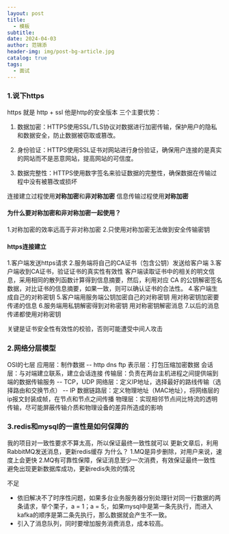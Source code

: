 ```yaml
---
layout: post
title:
  - 模板
subtitle: 
date: 2024-04-03
author: 范锦添
header-img: img/post-bg-article.jpg
catalog: true
tags:
  - 面试
---
```

### 1.说下https
https 就是 http + ssl
他是http的安全版本
三个主要优势：
1. 数据加密：HTTPS使用SSL/TLS协议对数据进行加密传输，保护用户的隐私和数据安全，防止数据被窃取或篡改。
    
2. 身份验证：HTTPS使用SSL证书对网站进行身份验证，确保用户连接的是真实的网站而不是恶意网站，提高网站的可信度。
    
3. 数据完整性：HTTPS使用数字签名来验证数据的完整性，确保数据在传输过程中没有被篡改或损坏

连接建立过程使用**对称加密**和**非对称加密**
信息传输过程使用**对称加密**
#### 为什么要对称加密和非对称加密一起使用？
1.对称加密的效率远高于非对称加密
2.只使用对称加密无法做到安全传输密钥

#### https连接建立
1.客户端发送https请求
2.服务端将自己的CA证书（包含公钥）发送给客户端
3.客户端收到CA证书，验证证书的真实性有效性
客户端读取证书中的相关的明文信息，采用相同的散列函数计算得到信息摘要，然后，利用对应 CA 的公钥解密签名数据，对比证书的信息摘要，如果一致，则可以确认证书的合法性。
4.客户端生成自己的对称密钥
5.客户端用服务端公钥加密自己的对称密钥
用对称密钥加密要传递的信息
6.服务端用私钥解密得到对称密钥
用对称密钥解密消息
7.以后的消息传递都使用对称密钥

关键是证书安全性有效性的校验，否则可能遭受中间人攻击

### 2.网络分层模型

OSI的七层
应用层：制作数据 -- http dns ftp
表示层：打包压缩加密数据
会话层：与对端建立联系，建立会话连接
传输层：负责在两台主机进程之间提供端到端的数据传输服务 -- TCP，UDP
网络层：定义IP地址，选择最好的路线传输（选择路由和交换节点） -- IP
数据链路层：定义物理地址（MAC地址），将网络层的ip报文封装成帧，在节点和节点之间传播
物理层：实现相邻节点间比特流的透明传输，尽可能屏蔽传输介质和物理设备的差异所造成的影响





### 3.redis和mysql的一直性是如何保障的
我的项目对一致性要求不算太高，所以保证最终一致性就可以
更新文章后，利用RabbitMQ发送消息，更新redis缓存
为什么？
1.MQ是异步删除，对用户来说，速度上会更快
2.MQ有可靠性保障，保证消息至少一次消费，有效保证最终一致性
避免出现更新数据库成功，更新redis失败的情况

不足
- 依旧解决不了时序性问题，如果多台业务服务器分别处理针对同一行数据的两条请求，举个栗子，a = 1；a = 5;，如果mysql中是第一条先执行，而进入kafka的顺序是第二条先执行，那么数据就会产生不一致。
- 引入了消息队列，同时要增加服务消费消息，成本较高。
